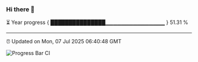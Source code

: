 ### Hi there 👋

⏳ Year progress { ███████████████▁▁▁▁▁▁▁▁▁▁▁▁▁▁▁ } 51.31 %

---

⏰ Updated on Mon, 07 Jul 2025 06:40:48 GMT

![Progress Bar CI](https://github.com/DhruviPatel157/GitHub-Actions-Demo/workflows/Progress%20Bar%20CI/badge.svg)
